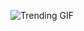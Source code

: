 
<!-- GIF_SECTION -->
![Trending GIF](https://media1.giphy.com/media/v1.Y2lkPThiYjIxNzcybDgxNmZlNG42eWhla21xd3ZqeDFzbXF0YXpheHdsajJ3OGp2ZzdxNCZlcD12MV9naWZzX3NlYXJjaCZjdD1n/Ws6T5PN7wHv3cY8xy8/giphy.gif)
<!-- END_GIF_SECTION -->
